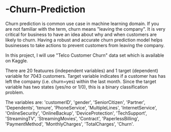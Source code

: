 # -Churn-Prediction
Churn prediction is common use case in machine learning domain. If you are not familiar with the term, churn means "leaving the company". It is very critical for business to have an idea about why and when customers are likely to churn. Having a robust and accurate churn prediction model helps businesses to take actions to prevent customers from leaving the company.

In this project, I will use "Telco Customer Churn" data set which is available on Kaggle.

There are 20 featuures (independent variables) and 1 target (dependent) variable for 7043 customers. Target variable indicates if a customer has has left the company (i.e. churn=yes) within the last month. Since the target variable has two states (yes/no or 1/0), this is a binary classification problem.

The variables are: 'customerID', 'gender', 'SeniorCitizen', 'Partner', 'Dependents', 'tenure', 'PhoneService', 'MultipleLines', 'InternetService', 'OnlineSecurity', 'OnlineBackup', 'DeviceProtection', 'TechSupport', 'StreamingTV', 'StreamingMovies', 'Contract', 'PaperlessBilling', 'PaymentMethod', 'MonthlyCharges', 'TotalCharges', 'Churn'.
